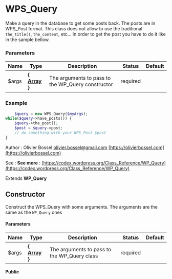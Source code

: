 # WPS_Query

Make a query in the database to get some posts back. The posts are in WPS_Post format.
This class does not allow to use the traditional `the_title()`, `the_content`, etc...
In order to get the post you have to do it like in the sample bellow.



### Parameters
Name  |  Type  |  Description  |  Status  |  Default
------------  |  ------------  |  ------------  |  ------------  |  ------------
$args  |  **{ [Array](http://php.net/manual/en/language.types.array.php) }**  |  The arguments to pass to the WP_Query constructor  |  required  |

### Example
```php
	$query = new WPS_Query($myArgs);
while($query->have_posts()) {
    $query->the_post();
    $post = $query->post;
    // do something with your WPS_Post $post
}
```
Author : Olivier Bossel [olivier.bossel@gmail.com](mailto:olivier.bossel@gmail.com) [https://olivierbossel.com](https://olivierbossel.com)

See : **See more** : [https://codex.wordpress.org/Class_Reference/WP_Query](https://codex.wordpress.org/Class_Reference/WP_Query)

Extends **WP_Query**


## Constructor

Construct the WPS_Query with some arguments.
The arguments are the same as the `WP_Query` ones


#### Parameters
Name  |  Type  |  Description  |  Status  |  Default
------------  |  ------------  |  ------------  |  ------------  |  ------------
$args  |  **{ [Array](http://php.net/manual/en/language.types.array.php) }**  |  The arguments to pass to the WP_Query class  |  required  |

**Public**